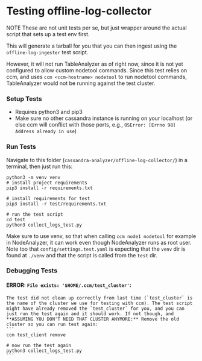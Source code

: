 # Testing offline-log-collector

NOTE These are not unit tests per se, but just wrapper around the actual script that sets up a test env first. 

This will generate a tarball for you that you can then ingest using the `offline-log-ingester` test script. 

However, it will not run TableAnalyzer as of right now, since it is not yet configured to allow custom nodetool commands. Since this test relies on ccm, and uses `ccm <ccm-hostname> nodetool` to run nodetool commands, TableAnalyzer would not be running against the test cluster.

### Setup Tests
- Requires python3 and pip3
- Make sure no other cassandra instance is running on your localhost (or else ccm will conflict with those ports, e.g., `OSError: [Errno 98] Address already in use`)

### Run Tests
Navigate to this folder (`cassandra-analyzer/offline-log-collector/`) in a terminal, then just run this:

```
python3 -m venv venv
# install project requirements
pip3 install -r requirements.txt

# install requirements for test
pip3 install -r test/requirements.txt

# run the test script
cd test
python3 collect_logs_test.py
```

Make sure to use venv, so that when calling `ccm node1 nodetool` for example in NodeAnalyzer, it can work even though NodeAnalyzer runs as root user. Note too that `config/settings.test.yaml` is expecting that the `venv` dir is found at `./venv` and that the script is called from the `test` dir. 

### Debugging Tests
#### ERROR: `File exists: '$HOME/.ccm/test_cluster'`: 
    The test did not clean up correctly from last time (`test_cluster` is the name of the cluster we use for testing with ccm). The test script might have already removed the `test_cluster` for you, and you can just run the test again and it should work. If not though, and **ASSUMING YOU DON'T NEED THAT CLUSTER ANYMORE:** Remove the old cluster so you can run test again: 
    ```
    ccm test_client remove

    # now run the test again
    python3 collect_logs_test.py
    ```